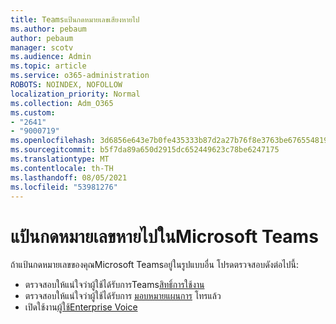```yaml
---
title: Teamsแป้นกดหมายเลขเสียงหายไป
ms.author: pebaum
author: pebaum
manager: scotv
ms.audience: Admin
ms.topic: article
ms.service: o365-administration
ROBOTS: NOINDEX, NOFOLLOW
localization_priority: Normal
ms.collection: Adm_O365
ms.custom:
- "2641"
- "9000719"
ms.openlocfilehash: 3d6856e643e7b0fe435333b87d2a27b76f8e3763be676554819d0147a352273f
ms.sourcegitcommit: b5f7da89a650d2915dc652449623c78be6247175
ms.translationtype: MT
ms.contentlocale: th-TH
ms.lasthandoff: 08/05/2021
ms.locfileid: "53981276"
---
```

# <a name="dial-pad-is-missing-in-microsoft-teams"></a>แป้นกดหมายเลขหายไปในMicrosoft Teams 

ถ้าแป้นกดหมายเลขของคุณMicrosoft Teamsอยู่ในรูปแบบอื่น โปรดตรวจสอบดังต่อไปนี้:

- ตรวจสอบให้แน่ใจว่าผู้ใช้ได้รับการTeams[สิทธิ์การใช้งาน](https://docs.microsoft.com/MicrosoftTeams/assign-teams-licenses)
- ตรวจสอบให้แน่ใจว่าผู้ใช้ได้รับการ [มอบหมายแผนการ](https://docs.microsoft.com/MicrosoftTeams/calling-plan-landing-page) โทรแล้ว
- เปิดใช้งาน[ผู้ใช้Enterprise Voice](https://docs.microsoft.com/skypeforbusiness/skype-for-business-hybrid-solutions/plan-your-phone-system-cloud-pbx-solution/enable-users-for-enterprise-voice-online-and-phone-system-voicemail#to-enable-your-users-for-phone-system-in-office-365-voice-and-voicemail)
